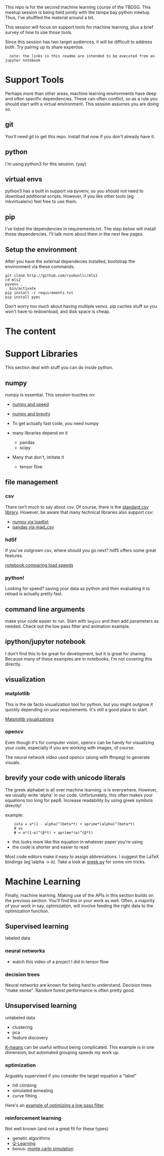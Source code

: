 <head> <meta charset="UTF-8"></head>



This repo is for the second machine learning course of the TBDSG. This meetup session is being held jointly with the tampa bay python meetup. Thus, I've shuffled the material around a bit.

This session will focus on support tools for machine learning, plus a brief survey of how to use those tools.

Since this session has two target audiences, it will be difficult to address both. Try pairing up to share expertise.

```
  note: the links in this readme are intended to be executed from an jupyter notebook
```

# Support Tools

Perhaps more than other areas, machine learning environments have deep and often specific dependencies.  These can often conflict, so as a rule you should start with a virtual environment.  This session assumes you are doing so.

## git

You'll need git to get this repo.  Install that now if you don't already have it.

## python

I'm using python3 for this session. (yay) 

## virtual envs

python3 has a built in support via pyvenv, so you should not need to download additional scripts.  However, if you like other tools (eg mkvirtualenv) feel free to use them.

## pip

I've listed the dependencies in requirements.txt.  The step below will install those dependencies.  I'll talk more about them in the next few pages.


## Setup the environment

After you have the external dependecies installed, bootstrap the environment via these commands.

    git clone http://github.com/ryuhonllc/mls2
    cd mls2
    pyvenv .
    . bin/activate
    pip install -r requirements.txt
    pip install pymc


Don't worry too much about having multiple venvs.  pip caches stuff so you won't have to redownload, and disk space is cheap.

# The content

# Support Libraries

This section deal with stuff you can do inside python.

## numpy

numpy is essential. This session touches on:

* [numpy and speed](/notebooks/numpy/speed.ipynb)
* [numpy and brevity](/notebooks/numpy/vectorize.ipynb)

* To get actually fast code, you need numpy
* many libraries depend on it
    * pandas
    * scipy
* Many that don't, imitate it
    * tensor flow


## file management

### csv

There isn't much to say about csv.  Of course, there is the [standard csv library](https://docs.python.org/3/library/csv.html).
However, be aware that many technical libraries also support csv:

* [numpy via loadtxt](https://docs.scipy.org/doc/numpy/reference/generated/numpy.loadtxt.html)
* [pandas via read_csv](http://pandas.pydata.org/pandas-docs/stable/generated/pandas.read_csv.html)


### hd5f

If you've outgrown csv, where should you go next? hdf5 offers some great features.

[notebook comparing load speeds](/notebooks/hd5f/speed.ipynb)

### python!

Looking for speed? saving your data as python and then evaluating it to reload is actually pretty fast.

## command line arguments

make your code easier to run.  Start with `begins` and then add parameters as needed. Check out the low pass filter and animation example.

## ipython/jupyter notebook

I don't find this to be great for development, but it is great for sharing. Because many of these examples are in notebooks, I'm not covering this directly.

## visualization

### matplotlib

This is the de facto visualization tool for python, but you might outgrow it quickly depending on your requirements. It's still a good place to start.

[Matplotlib visualizations](/notebooks/visualization/matplotlib.ipynb)

### opencv

Even though it's for computer vision, opencv can be handy for visualizing your code, especially if you are working with images, of course.

The neural network video used opencv (along with ffmpeg) to generate visuals.

## brevify your code with unicode literals

The greek alphabet is all over machine learning. α is everywhere. However, we usually write 'alpha' in our code. Unfortunately, this often makes your equations too long for pep8. Increase readability by using greek symbols directly!

example:

        iota = a*(1 - alpha)^(beta*t) + aprime*(alpha)^(beta*t)
        # vs
        Φ = a*(1-α)^(β*t) + aprime*(α)^(β*t)


* this looks more like this equation in whatever paper you're using
* the code is shorter and easier to read

Most code editors make it easy to assign abbreviations. I suggest the LaTeX bindings (eg \alpha → α). Take a look at [greek.py](/files/greek.py) for some vim tricks.


# Machine Learning

Finally, machine learning.  Making use of the APIs in this section builds on the previous section.  You'll find this in your work as well.  Often, a majority of your work in say, optimization, will involve feeding the right data to the optimization function.


## Supervised learning

labeled data

### neural networks

* watch this video of a project I did in tensor flow

### decision trees

Neural networks are known for being hard to understand. Decision trees "make
sense". Random forest performance is often pretty good.


## Unsupervised learning

unlabeled data

* clustering
* pca
* feature discovery

[K-means](/edit/cluster/bpmgroup.py) can be useful without being complicated.
This example is in one dimension, but automated grouping speeds my work up.

### optimization

Arguably supervised if you consider the target equation a "label"

* hill climbing
* simulated annealing
* curve fitting

Here's an [example of optimizing a low pass filter](/edit/lp.py)

### reinforcement learning

Not well known (and not a great fit for these types)

* genetic algorithms
* [Q-Learning](/edit/pursuers/OneD.py)
* bonus: [monte carlo simulation]()
